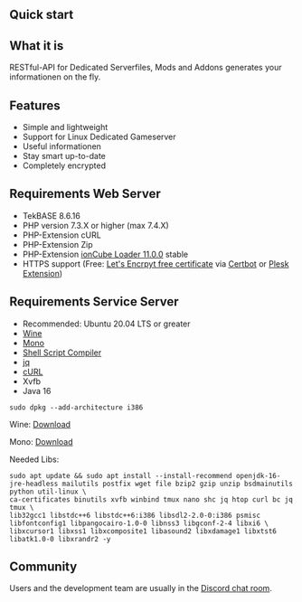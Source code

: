 ## Quick start

## What it is

RESTful-API for Dedicated Serverfiles, Mods and Addons generates your informationen on the fly.


## Features

- Simple and lightweight
- Support for Linux Dedicated Gameserver
- Useful informationen
- Stay smart up-to-date
- Completely encrypted

## Requirements Web Server

- TekBASE 8.6.16
- PHP version 7.3.X or higher (max 7.4.X)
- PHP-Extension cURL
- PHP-Extension Zip 
- PHP-Extension [ionCube Loader 11.0.0](https://ioncube.com/lw) stable
- HTTPS support (Free: [Let's Encrpyt free certificate](https://letsencrypt.org/de/) via [Certbot](https://certbot.eff.org/) or [Plesk Extension](https://www.plesk.com/extensions/letsencrypt/))


## Requirements Service Server

- Recommended: Ubuntu 20.04 LTS or greater
- [Wine](https://www.winehq.org/)
- [Mono](https://www.mono-project.com/download/stable/#download-lin)
- [Shell Script Compiler](https://github.com/neurobin/shc)
- [jq](https://stedolan.github.io/jq/)
- [cURL](https://wiki.ubuntuusers.de/cURL/)
- Xvfb
- Java 16

```ssh
sudo dpkg --add-architecture i386
```

Wine:
[Download](https://wiki.winehq.org/Download)

Mono:
[Download](https://www.mono-project.com/download/stable/#download-lin)

Needed Libs:
```ssh
sudo apt update && sudo apt install --install-recommend openjdk-16-jre-headless mailutils postfix wget file bzip2 gzip unzip bsdmainutils python util-linux \
ca-certificates binutils xvfb winbind tmux nano shc jq htop curl bc jq tmux \
lib32gcc1 libstdc++6 libstdc++6:i386 libsdl2-2.0-0:i386 psmisc libfontconfig1 libpangocairo-1.0-0 libnss3 libgconf-2-4 libxi6 \
libxcursor1 libxss1 libxcomposite1 libasound2 libxdamage1 libxtst6 libatk1.0-0 libxrandr2 -y
```

## Community

Users and the development team are usually in the [Discord chat room](https://celltek.de/discord).
